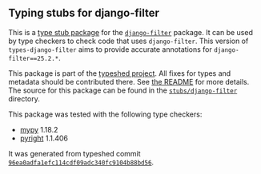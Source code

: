 ## Typing stubs for django-filter

This is a [type stub package](https://typing.python.org/en/latest/tutorials/external_libraries.html)
for the [`django-filter`](https://github.com/carltongibson/django-filter/) package. It can be used by type checkers
to check code that uses `django-filter`. This version of
`types-django-filter` aims to provide accurate annotations for
`django-filter==25.2.*`.

This package is part of the [typeshed project](https://github.com/python/typeshed).
All fixes for types and metadata should be contributed there.
See [the README](https://github.com/python/typeshed/blob/main/README.md)
for more details. The source for this package can be found in the
[`stubs/django-filter`](https://github.com/python/typeshed/tree/main/stubs/django-filter)
directory.

This package was tested with the following type checkers:
* [mypy](https://github.com/python/mypy/) 1.18.2
* [pyright](https://github.com/microsoft/pyright) 1.1.406

It was generated from typeshed commit
[`96ea0adfa1efc114cdf09adc340fc9104b88bd56`](https://github.com/python/typeshed/commit/96ea0adfa1efc114cdf09adc340fc9104b88bd56).